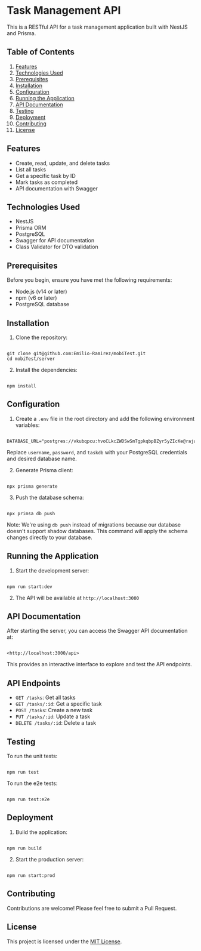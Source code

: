# Task Management API

This is a RESTful API for a task management application built with NestJS and Prisma.

## Table of Contents

1. [Features](#features)
2. [Technologies Used](#technologies-used)
3. [Prerequisites](#prerequisites)
4. [Installation](#installation)
5. [Configuration](#configuration)
6. [Running the Application](#running-the-application)
7. [API Documentation](#api-documentation)
8. [Testing](#testing)
9. [Deployment](#deployment)
10. [Contributing](#contributing)
11. [License](#license)

## Features

- Create, read, update, and delete tasks
- List all tasks
- Get a specific task by ID
- Mark tasks as completed
- API documentation with Swagger

## Technologies Used

- NestJS
- Prisma ORM
- PostgreSQL
- Swagger for API documentation
- Class Validator for DTO validation

## Prerequisites

Before you begin, ensure you have met the following requirements:

- Node.js (v14 or later)
- npm (v6 or later)
- PostgreSQL database

## Installation

1. Clone the repository:

```

git clone git@github.com:Emilio-Ramirez/mobiTest.git
cd mobiTest/server

```

2. Install the dependencies:

```

npm install

```

## Configuration

1. Create a `.env` file in the root directory and add the following environment variables:

```

DATABASE_URL="postgres://vkubqpcu:hvoCLkcZWDSwSmTgpkqbpBZyr5yZIcKe@raja.db.elephantsql.com/vkubqpcu"

```

Replace `username`, `password`, and `taskdb` with your PostgreSQL credentials and desired database name.

2. Generate Prisma client:

```

npx prisma generate

```

3. Push the database schema:

```

npx primsa db push
```

Note: We're using `db push` instead of migrations because our database doesn't support shadow databases. This command will apply the schema changes directly to your database.

## Running the Application

1. Start the development server:

```

npm run start:dev

```

2. The API will be available at `http://localhost:3000`

## API Documentation

After starting the server, you can access the Swagger API documentation at:

```

<http://localhost:3000/api>

```

This provides an interactive interface to explore and test the API endpoints.

## API Endpoints

- `GET /tasks`: Get all tasks
- `GET /tasks/:id`: Get a specific task
- `POST /tasks`: Create a new task
- `PUT /tasks/:id`: Update a task
- `DELETE /tasks/:id`: Delete a task

## Testing

To run the unit tests:

```

npm run test

```

To run the e2e tests:

```

npm run test:e2e

```

## Deployment

1. Build the application:

```

npm run build

```

2. Start the production server:

```

npm run start:prod

```

## Contributing

Contributions are welcome! Please feel free to submit a Pull Request.

## License

This project is licensed under the [MIT License](LICENSE).
